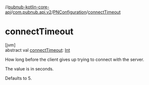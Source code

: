 //[pubnub-kotlin-core-api](../../../index.md)/[com.pubnub.api.v2](../index.md)/[PNConfiguration](index.md)/[connectTimeout](connect-timeout.md)

# connectTimeout

[jvm]\
abstract val [connectTimeout](connect-timeout.md): [Int](https://kotlinlang.org/api/latest/jvm/stdlib/kotlin-stdlib/kotlin/-int/index.html)

How long before the client gives up trying to connect with the server.

The value is in seconds.

Defaults to 5.

